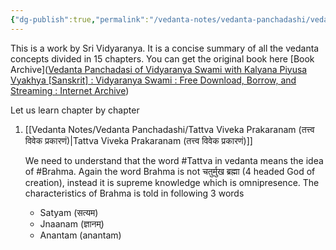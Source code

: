 ```yaml
---
{"dg-publish":true,"permalink":"/vedanta-notes/vedanta-panchadashi/vedanta-panchadashi/","tags":["vedanta"]}
---
```



This is a work by Sri Vidyaranya. It is a concise summary of all the vedanta concepts divided in 15 chapters. You can get the original book here [Book Archive]([Vedanta Panchadasi of Vidyaranya Swami with Kalyana Piyusa Vyakhya [Sanskrit] : Vidyaranya Swami : Free Download, Borrow, and Streaming : Internet Archive](https://archive.org/details/Vedanta.Panchadasi.with.Kalyana.Piyusa.Vyakhya))

Let us learn chapter by chapter 

1. [[Vedanta Notes/Vedanta Panchadashi/Tattva Viveka Prakaranam (तत्त्व विवेक प्रकारणं)\|Tattva Viveka Prakaranam (तत्त्व विवेक प्रकारणं)]]
   
   We need to understand that the word #Tattva  in vedanta means the idea of #Brahma. Again the word Brahma is not चतुर्मुख ब्रह्मा  (4 headed God of creation), instead it is supreme knowledge which is omnipresence. The characteristics of Brahma is told in following 3 words 
   * Satyam (सत्यम)
   * Jnaanam (ज्ञानम्)
   * Anantam (anantam)

